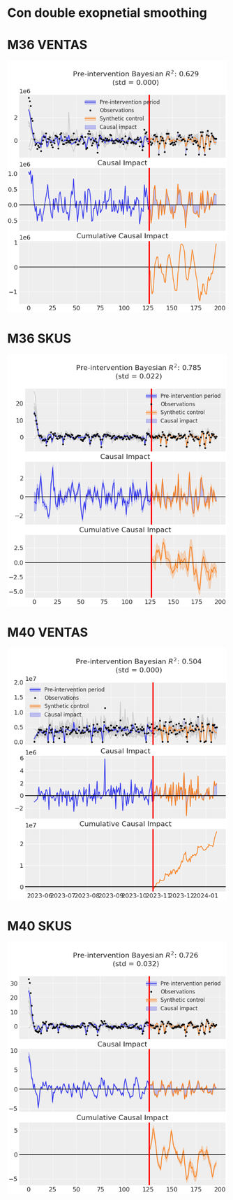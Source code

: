 # Con double exopnetial smoothing
# M36 VENTAS
![M36-sells-smooth.png](Images%2FM36-sells-smooth.png)
# M36 SKUS
![M36-skus_count-smooth.png](Images%2FM36-skus_count-smooth.png)
# M40 VENTAS
![M40-sells-smooth2.png](Images%2FM40-sells-smooth2.png)

# M40 SKUS
![M40-skus_count-smooth.png](Images%2FM40-skus_count-smooth.png)
